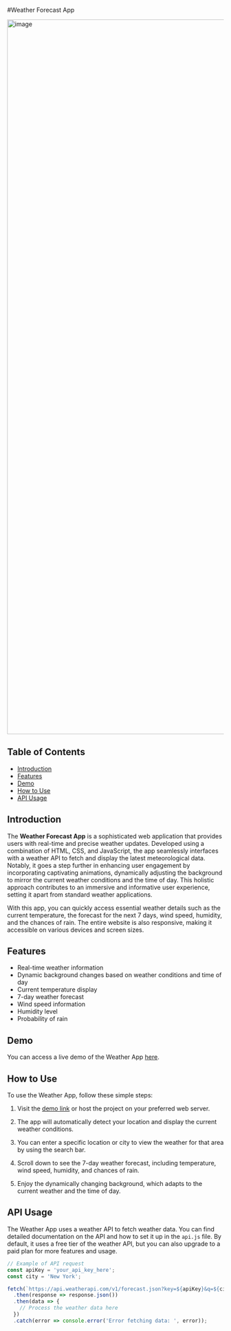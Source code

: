#Weather Forecast App

<img width="1664" alt="image" src="https://github.com/Neha-Ujjwal/FEE_UCA_Project/assets/104856137/d53c428d-6a0a-4b7e-af3c-84ea3a27eb1a">


## Table of Contents

- [Introduction](#introduction)
- [Features](#features)
- [Demo](#demo)
- [How to Use](#how-to-use)
- [API Usage](#api-usage)

## Introduction

The **Weather Forecast App** is a sophisticated web application that provides users with real-time and precise weather updates. Developed using a combination of HTML, CSS, and JavaScript, the app seamlessly interfaces with a weather API to fetch and display the latest meteorological data. Notably, it goes a step further in enhancing user engagement by incorporating captivating animations, dynamically adjusting the background to mirror the current weather conditions and the time of day. This holistic approach contributes to an immersive and informative user experience, setting it apart from standard weather applications.

With this app, you can quickly access essential weather details such as the current temperature, the forecast for the next 7 days, wind speed, humidity, and the chances of rain. The entire website is also responsive, making it accessible on various devices and screen sizes.

## Features

- Real-time weather information
- Dynamic background changes based on weather conditions and time of day
- Current temperature display
- 7-day weather forecast
- Wind speed information
- Humidity level
- Probability of rain

## Demo

You can access a live demo of the Weather App [here](#https://neha-ujjwal.github.io/FEE_UCA_Project/).

## How to Use

To use the Weather App, follow these simple steps:

1. Visit the [demo link](#https://neha-ujjwal.github.io/FEE_UCA_Project/) or host the project on your preferred web server.

2. The app will automatically detect your location and display the current weather conditions.

3. You can enter a specific location or city to view the weather for that area by using the search bar.

4. Scroll down to see the 7-day weather forecast, including temperature, wind speed, humidity, and chances of rain.

5. Enjoy the dynamically changing background, which adapts to the current weather and the time of day.

## API Usage

The Weather App uses a weather API to fetch weather data. You can find detailed documentation on the API and how to set it up in the `api.js` file. By default, it uses a free tier of the weather API, but you can also upgrade to a paid plan for more features and usage.

```javascript
// Example of API request
const apiKey = 'your_api_key_here';
const city = 'New York';

fetch(`https://api.weatherapi.com/v1/forecast.json?key=${apiKey}&q=${city}&days=7`)
  .then(response => response.json())
  .then(data => {
    // Process the weather data here
  })
  .catch(error => console.error('Error fetching data: ', error));
